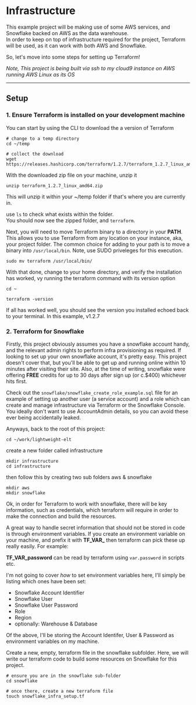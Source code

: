 # Infrastructure

This example project will be making use of some AWS services, and Snowflake backed on AWS as the data warehouse.<br>
In order to keep on top of infrastructure required for the project, Terraform will be used, as it can work with both AWS and Snowflake.

So, let's move into some steps for setting up Terraform!

*Note, This project is being built via ssh to my cloud9 instance on AWS running AWS Linux as its OS*

-------

## Setup

### 1. Ensure Terraform is installed on your development machine

You can start by using the CLI to download the a version of Terraform
```
# change to a temp directory 
cd ~/temp 

# collect the download 
wget https://releases.hashicorp.com/terraform/1.2.7/terraform_1.2.7_linux_amd64.zip
```

With the downloaded zip file on your machine, unzip it
```
unzip terraform_1.2.7_linux_amd64.zip
```
This will unzip it within your ~/temp folder if that's where you are currently in.

use `ls` to check what exists within the folder.<br>
You should now see the zipped folder, and `terraform`.

Next, you will need to move Terraform binary to a directory in your **PATH**. This allows you to use Terraform from any location on your instance, aka, your project folder. The common choice for adding to your path is to move a binary into `/usr/local/bin`. Note, use SUDO priveleges for this execution.
```
sudo mv terraform /usr/local/bin/
```

With that done, change to your home directory, and verify the installation has worked, vy running the terraform command with its version option
```
cd ~

terraform -version
```
If all has worked well, you should see the version you installed echoed back to your terminal. In this example, v1.2.7


### 2. Terraform for Snowflake

Firstly, this project obviously assumes you have a snowflake account handy, and the relevant admin rights to perform infra provisioning as required. If looking to set up your own snowflake account, it's pretty easy. This project doesn't cover that, but you'll be able to get up and running online within 10 minutes after visiting their site. Also, at the time of writing, snowflake were offering **FREE** credits for up to 30 days after sign up (or c.$400) whichever hits first.

Check out the `snowflake/snowflake_create_role_example.sql` file for an example of setting up another user (a service account) and a role which can create and manage infrastructure via Terraform or the Snowflake Console. You ideally don't want to use AccountAdmin details, so you can avoid these ever being accidentally leaked.

Anyways, back to the root of this project:

```
cd ~/work/lightweight-elt
```

create a new folder called infrastructure

```
mkdir infrastructure
cd infrastructure
```

then follow this by creating two sub folders aws & snowflake

```
mkdir aws
mkdir snowflake
```

Ok, in order for Terraform to work with snowflake, there will be key information, such as credentials, which terraform will require in order to make the connection and build the resources.

A great way to handle secret information that should not be stored in code is through environment variables. If you create an environment variable on your machine, and prefix it with **TF_VAR_** then terraform can pick these up really easily. For example:

**TF_VAR_password** can be read by terraform using `var.password` in scripts etc.

I'm not going to cover *how* to set environment variables here, I'll simply be listing which ones have been set:

* Snowflake Account Identifier
* Snowflake User
* Snowflake User Password
* Role
* Region
* optionally: Warehouse & Database

Of the above, I'll be storing the Account Identifer, User & Password as environment variables on my machine.

Create a new, empty, terraform file in the snowflake subfolder. Here, we will write our terraform code to build some resources on Snowflake for this project.

```
# ensure you are in the snowflake sub-folder
cd snowflake

# once there, create a new terraform file
touch snowflake_infra_setup.tf
```

